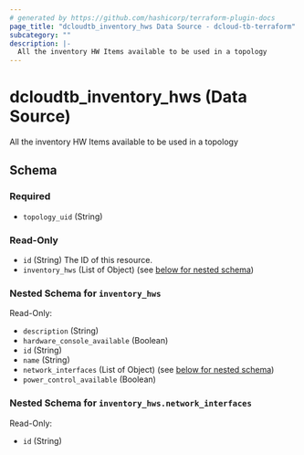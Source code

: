 ```yaml
---
# generated by https://github.com/hashicorp/terraform-plugin-docs
page_title: "dcloudtb_inventory_hws Data Source - dcloud-tb-terraform"
subcategory: ""
description: |-
  All the inventory HW Items available to be used in a topology
---
```


# dcloudtb_inventory_hws (Data Source)

All the inventory HW Items available to be used in a topology



<!-- schema generated by tfplugindocs -->
## Schema

### Required

- `topology_uid` (String)

### Read-Only

- `id` (String) The ID of this resource.
- `inventory_hws` (List of Object) (see [below for nested schema](#nestedatt--inventory_hws))

<a id="nestedatt--inventory_hws"></a>
### Nested Schema for `inventory_hws`

Read-Only:

- `description` (String)
- `hardware_console_available` (Boolean)
- `id` (String)
- `name` (String)
- `network_interfaces` (List of Object) (see [below for nested schema](#nestedobjatt--inventory_hws--network_interfaces))
- `power_control_available` (Boolean)

<a id="nestedobjatt--inventory_hws--network_interfaces"></a>
### Nested Schema for `inventory_hws.network_interfaces`

Read-Only:

- `id` (String)


